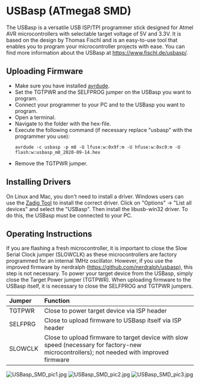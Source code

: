 # USBasp (ATmega8 SMD)
The USBasp is a versatile USB ISP/TPI programmer stick designed for Atmel AVR microcontrollers with selectable target voltage of 5V and 3.3V. It is based on the design by Thomas Fischl and is an easy-to-use tool that enables you to program your microcontroller projects with ease. You can find more information about the USBasp at https://www.fischl.de/usbasp/.

## Uploading Firmware
- Make sure you have installed [avrdude](https://learn.adafruit.com/usbtinyisp/avrdude).
- Set the TGTPWR and the SELFPROG jumper on the USBasp you want to program.
- Connect your programmer to your PC and to the USBasp you want to program.
- Open a terminal.
- Navigate to the folder with the hex-file.
- Execute the following command (if necessary replace "usbasp" with the programmer you use):
  ```
  avrdude -c usbasp -p m8 -U lfuse:w:0x9f:m -U hfuse:w:0xc9:m -U flash:w:usbasp_m8_2020-09-14.hex
  ```
- Remove the TGTPWR jumper.

## Installing Drivers
On Linux and Mac, you don't need to install a driver. Windows users can use the [Zadig Tool](https://zadig.akeo.ie/) to install the correct driver. Click on "Options" -> "List all devices" and select the "USBasp". Then install the libusb-win32 driver. To do this, the USBasp must be connected to your PC.

## Operating Instructions
If you are flashing a fresh microcontroller, it is important to close the Slow Serial Clock jumper (SLOWCLK) as these microcontrollers are factory programmed for an internal 1MHz oscillator. However, if you use the improved firmware by nerdralph (https://github.com/nerdralph/usbasp), this step is not necessary. To power your target device from the USBasp, simply close the Target Power jumper (TGTPWR). When uploading firmware to the USBasp itself, it is necessary to close the SELFPROG and TGTPWR jumpers.

|Jumper|Function|
|:-|:-|
|TGTPWR|Close to power target device via ISP header|
|SELFPRG|Close to upload firmware to USBasp itself via ISP header|
|SLOWCLK|Close to upload firmware to target device with slow speed (necessary for factory-new microcontrollers); not needed with improved firmware|

![USBasp_SMD_pic1.jpg](https://raw.githubusercontent.com/wagiminator/AVR-Programmer/master/USBasp_SMD/USBasp_SMD_pic1.jpg)
![USBasp_SMD_pic2.jpg](https://raw.githubusercontent.com/wagiminator/AVR-Programmer/master/USBasp_SMD/USBasp_SMD_pic2.jpg)
![USBasp_SMD_pic3.jpg](https://raw.githubusercontent.com/wagiminator/AVR-Programmer/master/USBasp_SMD/USBasp_SMD_pic3.jpg)
